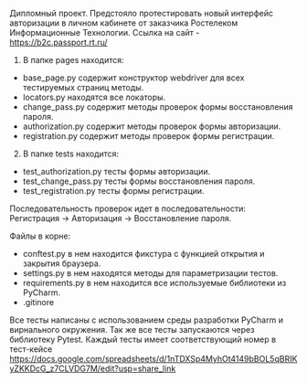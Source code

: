 Дипломный проект. 
Предстояло протестировать новый интерфейс авторизации в личном кабинете от заказчика Ростелеком Информационные Технологии. 
Ссылка на сайт - https://b2c.passport.rt.ru/


1. В папке pages находится:
- base_page.py  содержит конструктор webdriver для всех тестируемых страниц методы.
- locators.py  находятся все локаторы.
- change_pass.py  содержит методы проверок формы восстановления пароля.
- authorization.py  содержит методы проверок формы авторизации.
- registration.py  содержит методы проверок формы регистрации.


2. В папке tests находится:
- test_authorization.py  тесты формы авторизации.
- test_change_pass.py  тесты формы восстановления пароля.
- test_registration.py  тесты формы регистрации.


Последовательность проверок идет в последовательности: Регистрация -> Авторизация -> Восстановление пароля. 


Файлы в корне:
- conftest.py  в нем находится фикстура с функцией открытия и закрытия браузера.
- settings.py  в нем находятся методы для параметризации тестов.
- requirements.py  в нем находится все используемые библиотеки из PyCharm.
- .gitinore 

Все тесты написаны с использованием среды разработки PyCharm и вирнального окружения. Так же все тесты запускаются через библиотеку Pytest.
Каждый тесты имеет соответствующий номер в тест-кейсе 
https://docs.google.com/spreadsheets/d/1nTDXSp4MyhOt4149bBOL5qBRIKyZKKDcG_z7CLVDG7M/edit?usp=share_link
